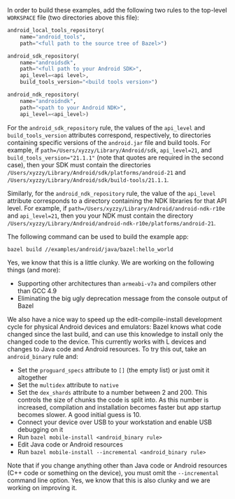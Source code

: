 In order to build these examples, add the following two rules to the top-level `WORKSPACE` file (two directories above this file):

```python
android_local_tools_repository(
    name="android_tools",
    path="<full path to the source tree of Bazel>")

android_sdk_repository(
    name="androidsdk",
    path="<full path to your Android SDK>",
    api_level=<api level>,
    build_tools_version="<build tools version>")

android_ndk_repository(
    name="androidndk",
    path="<path to your Android NDK>",
    api_level=<api_level>)
```
For the `android_sdk_repository` rule, the values of the `api_level` and
`build_tools_version` attributes correspond, respectively, to directories
containing specific versions of the `android.jar` file and build tools. For
example, if `path=/Users/xyzzy/Library/Android/sdk`,
`api_level=21`, and `build_tools_version="21.1.1"` (note that
quotes are required in the second case), then your SDK must contain the
directories
`/Users/xyzzy/Library/Android/sdk/platforms/android-21` and
`/Users/xyzzy/Library/Android/sdk/build-tools/21.1.1`.

Similarly, for the `android_ndk_repository` rule, the value of the `api_level`
attribute corresponds to a directory containing the NDK libraries for that
API level. For example, if
`path=/Users/xyzzy/Library/Android/android-ndk-r10e` and
`api_level=21`, then you your NDK must contain the directory
`/Users/xyzzy/Library/Android/android-ndk-r10e/platforms/android-21`.

The following command can be used to build the example app:

```
bazel build //examples/android/java/bazel:hello_world
```

Yes, we know that this is a little clunky. We are working on the following things (and more):

 * Supporting other architectures than `armeabi-v7a` and compilers other than GCC 4.9
 * Eliminating the big ugly deprecation message from the console output of Bazel

We also have a nice way to speed up the edit-compile-install development cycle for physical Android devices and emulators: Bazel knows what code changed since the last build, and can use this knowledge to install only the changed code to the device. This currently works with L devices and changes to Java code and Android resources. To try this out, take an `android_binary` rule and:

 * Set the `proguard_specs` attribute to `[]` (the empty list) or just omit it altogether
 * Set the `multidex` attribute to `native`
 * Set the `dex_shards` attribute to a number between 2 and 200. This controls the size of chunks the code is split into. As this number is increased, compilation and installation becomes faster but app startup becomes slower. A good initial guess is 10.
 * Connect your device over USB to your workstation and enable USB debugging on it
 * Run `bazel mobile-install <android_binary rule>`
 * Edit Java code or Android resources
 * Run `bazel mobile-install --incremental <android_binary rule>`

Note that if you change anything other than Java code or Android resources (C++ code or something on the device), you must omit the `--incremental` command line option. Yes, we know that this is also clunky and we are working on improving it.
